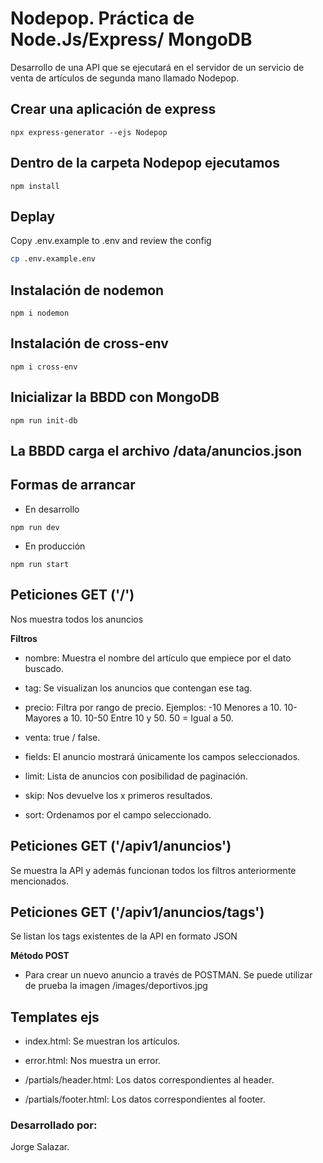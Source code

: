 # Nodepop. Práctica de Node.Js/Express/ MongoDB

Desarrollo de una API que se ejecutará en el servidor de un servicio de venta de artículos de segunda mano llamado Nodepop.

## Crear una aplicación de express

```
npx express-generator --ejs Nodepop
```

## Dentro de la carpeta Nodepop ejecutamos
```
npm install
```

## Deplay

Copy .env.example to .env and review the config

```sh
cp .env.example.env
```

## Instalación de nodemon

```
npm i nodemon
```

## Instalación de cross-env

```
npm i cross-env
```

## Inicializar la BBDD con MongoDB

```
npm run init-db
```
## La BBDD carga el archivo /data/anuncios.json


## Formas de arrancar 

* En desarrollo
```
npm run dev
```

* En producción

```
npm run start
```

## Peticiones GET ('/')

Nos muestra todos los anuncios

**Filtros**

* nombre: Muestra el nombre del artículo que empiece por el dato buscado.

* tag: Se visualizan los anuncios que contengan ese tag.

* precio: Filtra por rango de precio. Ejemplos:
    -10 Menores a 10.
    10- Mayores a 10.
    10-50 Entre 10 y 50.
    50 = Igual a 50.

* venta: true / false.

* fields: El anuncio mostrará únicamente los campos seleccionados.

* limit: Lista de anuncios con posibilidad de paginación.

* skip: Nos devuelve los x primeros resultados.

* sort: Ordenamos por el campo seleccionado.


## Peticiones GET ('/apiv1/anuncios')

Se muestra la API y además funcionan todos los filtros anteriormente mencionados.

## Peticiones GET ('/apiv1/anuncios/tags')

Se listan los tags existentes de la API en formato JSON

**Método POST**

* Para crear un nuevo anuncio a través de POSTMAN. Se puede utilizar de prueba la imagen /images/deportivos.jpg

## Templates ejs

* index.html: Se muestran los artículos.

* error.html: Nos muestra un error.

* /partials/header.html: Los datos correspondientes al header.

* /partials/footer.html: Los datos correspondientes al footer.

### Desarrollado por:

Jorge Salazar.